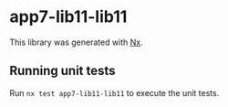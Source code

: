 # app7-lib11-lib11

This library was generated with [Nx](https://nx.dev).

## Running unit tests

Run `nx test app7-lib11-lib11` to execute the unit tests.
